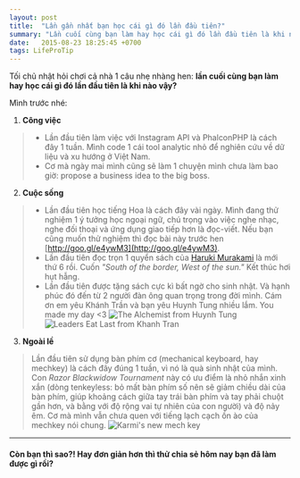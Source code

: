 ```yaml
---
layout: post
title:  "Lần gần nhất bạn học cái gì đó lần đầu tiên?"
summary: "Lần cuối cùng bạn làm hay học cái gì đó lần đầu tiên là khi nào vậy?"
date:   2015-08-23 18:25:45 +0700
tags: LifeProTip
---
```

Tối chủ nhật hỏi chơi cả nhà 1 câu nhẹ nhàng hen: **lần cuối cùng bạn làm hay học cái gì đó lần đầu tiên là khi nào vậy?**

Mình trước nhé:

1. **Công việc**
> - Lần đầu tiên làm việc với Instagram API và PhalconPHP là cách đây 1 tuần. Mình code 1 cái tool analytic nhỏ để nghiên cứu về dữ liệu và xu hướng ở Việt Nam.
> - Cơ mà ngày mai mình cũng sẽ làm 1 chuyện mình chưa làm bao giờ: propose a business idea to the big boss.

2. **Cuộc sống**
> - Lần đầu tiên học tiếng Hoa là cách đây vài ngày. Mình đang thử nghiệm 1 ý tưởng học ngoại ngữ, chú trọng vào việc nghe nhạc, nghe đối thoại và ứng dụng giao tiếp hơn là đọc-viết. Nếu bạn cũng muốn thử nghiệm thì đọc bài này trước hen [http://goo.gl/e4ywM3](http://goo.gl/e4ywM3).
> - Lần đầu tiên đọc trọn 1 quyển sách của [Haruki Murakami](Haruki-Murakami-desk.html) là mới thứ 6 rồi. Cuốn _"South of the border, West of the sun."_ Kết thúc hơi hụt hẫng.
> - Lần đầu tiên được tặng sách cực kì bất ngờ cho sinh nhật. Và hạnh phúc đó đến từ 2 người đàn ông quan trọng trong đời mình. Cám ơn em yêu Khánh Trần và bạn yêu Huynh Tung nhiều lắm. You made my day <3
> ![The Alchemist from Huynh Tung](https://cloud.githubusercontent.com/assets/3367376/12884985/9f13b700-ce94-11e5-9086-51b8b086c1bd.png)
> ![Leaders Eat Last from Khanh Tran](https://cloud.githubusercontent.com/assets/3367376/12884990/a7c1039e-ce94-11e5-8d92-4ea70efd7d28.png)

3. **Ngoài lề**
> Lần đầu tiên sử dụng bàn phím cơ (mechanical keyboard, hay mechkey) là cách đây đúng 1 tuần, vì nó là quà sinh nhật của mình. Con _Razor Blackwidow Tournament_ này có ưu điểm là nhỏ nhắn xinh xắn (dòng tenkeyless: bỏ mất bàn phím số nên sẽ giảm chiều dài của bàn phím, giúp khoảng cách giữa tay trái bàn phím và tay phải chuột gần hơn, và bằng với độ rộng vai tự nhiên của con người) và độ nảy êm. Cơ mà mình vẫn chưa quen với tiếng lạch cạch ồn ào của mechkey nói chung.
> ![Karmi's new mech key](https://cloud.githubusercontent.com/assets/3367376/12884994/b224d5c2-ce94-11e5-817f-d56e0467f0c8.png)

------

#### Còn bạn thì sao?! Hay đơn giản hơn thì thử chia sẻ hôm nay bạn đã làm được gì rồi?

